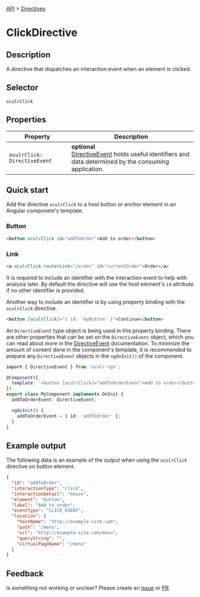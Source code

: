 [API](./README.md) > [Directives](./README.md#Directives)

# ClickDirective

## Description

A directive that dispatches an interaction event when an element is clicked.

## Selector

```
oculrClick
```

## Properties

| Property                     | Description                                                                                                                          |
| ---------------------------- | ------------------------------------------------------------------------------------------------------------------------------------ |
| `oculrClick: DirectiveEvent` | **optional** </br> [DirectiveEvent](./directive-event.md) holds useful identifiers and data determined by the consuming application. |

## Quick start

Add the directive `oculrClick` to a host button or anchor element in an Angular component's template.

### Button

```html
<button oculrClick id="addToOrder">Add to order</button>
```

### Link

```html
<a oculrClick routerLink="/order" id="currentOrder">Order</a>
```

It is required to include an identifier with the interaction event to help with analysis later. By default the directive will use the host element's `id` attribute if no other identifier is provided.

Another way to include an identifier is by using property binding with the `oculrClick` directive.

```html
<button [oculrClick]="{ id: 'myButton' }">Continue</button>
```

An `DirectiveEvent` type object is being used in this property binding. There are other properties that can be set on the `DirectiveEvent` object, which you can read about more in the [DirectiveEvent](./directive-event.md) documentation. To minimize the amount of content done in the component's template, it is recommended to prepare any `DirectiveEvent` objects in the `ngOnInit()` of the component.

```typescript
import { DirectiveEvent } from 'oculr-ngx';

@Component({
  template: `<button [oculrClick]="addToOrderEvent">Add to order</button>`,
})
export class MyComponent implements OnInit {
  addToOrderEvent: DirectiveEvent;

  ngOnInit() {
    addToOrderEvent = { id: 'addToOrder' };
  }
}
```

## Example output

The following data is an example of the output when using the `oculrClick` directive on button element.

```json
{
  "id": "addToOrder",
  "interactionType": "click",
  "interactionDetail": "mouse",
  "element": "button",
  "label": "Add to order",
  "eventType": "CLICK_EVENT",
  "location": {
    "hostName": "http://example-site.com",
    "path": "/menu",
    "url": "http://example-site.com/menu",
    "queryString": "",
    "virtualPageName": "/menu"
  }
}
```

## Feedback

Is something not working or unclear? Please create an [issue](https://github.com/Progressive/oculr-ngx/issues/new/choose) or [PR](https://github.com/Progressive/oculr-ngx/blob/main/CONTRIBUTING.md).

